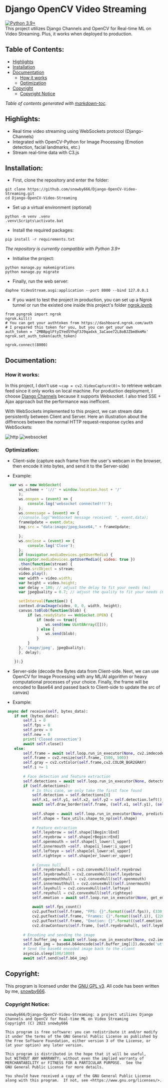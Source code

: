 # Django OpenCV Video Streaming
[![Python 3.9+](https://img.shields.io/badge/python-3.9+-blue.svg)](https://www.python.org/downloads/release/python-397/)
<br>
This project utilizes Django Channels and OpenCV for Real-time ML on Video Streaming. Plus, it works when deployed to production.

## Table of Contents:
- [Highlights](#highlights)
- [Installation](#installation)
- [Documentation](#documentation)
  * [How it works](#how-it-works)
  * [Optimization](#optimization)
- [Copyright](#copyright)
  * [Copyright Notice](#copyright-notice)

*Table of contents generated with [markdown-toc](http://ecotrust-canada.github.io/markdown-toc).*

## Highlights:
 - Real time video streaming using WebSockets protocol (Django-Channels)
 - Integrated with OpenCV-Python for Image Processing (Emotion detection, facial landmarks, etc.)
 - Stream real-time data with C3.js

## Installation:
- First, clone the repository and enter the folder:
```
git clone https://github.com/snowby666/Django-OpenCV-Video-Streaming.git
cd Django-OpenCV-Video-Streaming
```
- Set up a virtual environment (optional)
```
python -m venv .venv
.venv\Scripts\activate.bat      
```
- Install the required packages:
```
pip install -r requirements.txt
```
*The repository is currently compatible with Python 3.9+*
- Initialise the project:
```
python manage.py makemigrations
python manage.py migrate
```
- Finally, run the web server:
```
daphne VideoStream.asgi:application --port 8000 --bind 127.0.0.1     
```
- If you want to test the project in production, you can set up a Ngrok tunnel or run the existed one inside this project's folder [ngrok.ipynb](https://github.com/snowby666/Django-OpenCV-Video-Streaming/blob/main/ngrok.ipynb)
```
from pyngrok import ngrok
ngrok.kill()
# You can get your authtoken from https://dashboard.ngrok.com/auth
# I prepared this token for you, but you can get your own
auth_token = '2MBBpglFtyIYedSYhqf3J9qadxk_3aCaoe72L8oBJZbm8kmMo' 
ngrok.set_auth_token(auth_token)

ngrok.connect(8000)
```

## Documentation:

### How it works:
In this project, I don't use ~`cap = cv2.VideoCapture(0)`~ to retrieve webcam feed since it only works on local machine. For production deployment, I choose [Django Channels](https://channels.readthedocs.io/en/latest/) because it supports Websocket.
I also tried SSE + Ajax approach but the performance was inefficent.

With WebSockets implemented to this project, we can stream data persistently between Client and Server. 
Here an illustration about the diffrences between the normal HTTP request-response cycles and WebSockets:

![http](https://cdn.discordapp.com/attachments/957946068836950026/1135866429120450590/image.png)
![websocket](https://cdn.discordapp.com/attachments/957946068836950026/1135866799028699136/image.png)

### Optimization:

- Client-side (capture each frame from the user's webcam in the browser, then encode it into bytes, and send it to the Server-side)

- Example:
```js
  var ws = new WebSocket(
      ws_scheme + '://' + window.location.host + '/'
      );
      ws.onopen = (event) => {
          console.log('websocket connected!!!');
      };
      ws.onmessage = (event) => {
      //console.log("WebSocket message received: ", event.data);
      frameUpdate = event.data;
      img.src = "data:image/jpeg;base64," + frameUpdate;
      
      };
      ws.onclose = (event) => {
          console.log('Close');
      };
      if (navigator.mediaDevices.getUserMedia) {
      navigator.mediaDevices.getUserMedia({ video: true })
      .then(function(stream) {
      video.srcObject = stream;
      video.play();
      var width = video.width;
      var height = video.height;
      var delay = 100; // adjust the delay to fit your needs (ms)
      var jpegQuality = 0.7; // adjust the quality to fit your needs (0.0 -> 1.0)

      setInterval(function() {
      context.drawImage(video, 0, 0, width, height);
      canvas.toBlob(function(blob) {
          if (ws.readyState == WebSocket.OPEN) {
              if (mode == true){
                  ws.send(new Uint8Array([]));
              } else {
                  ws.send(blob);
              }
          }
      }, 'image/jpeg', jpegQuality);
      }, delay);

    });}
```
- Server-side (decode the Bytes data from Client-side. Next, we can use OpenCV for Image Processing with any ML/AI algorithm or heavy computational processes of your choice. Finally, the frame will be encoded to Base64 and passed back to Client-side to update the src of canvas)

- Example:
```python
 async def receive(self, bytes_data):
    if not (bytes_data):
        self.i = 0
        self.fps = 0
        self.prev = 0
        self.new = 0
        print('Closed connection')
        await self.close()
    else:
        self.frame = await self.loop.run_in_executor(None, cv2.imdecode, np.frombuffer(bytes_data, dtype=np.uint8), cv2.IMREAD_COLOR)
        self.frame = cv2.resize(self.frame, (500, 500))
        self.gray = cv2.cvtColor(self.frame,cv2.COLOR_BGR2GRAY)
        self.i += 1
        
        # Face detection and feature extraction
        self.detections = await self.loop.run_in_executor(None, detector, self.gray, 0)
        if (self.detections):
            # In this case, we only take the first face found
            self.detection = self.detections[0]
            self.x1, self.y1, self.x2, self.y2 = self.detection.left(), self.detection.top(), self.detection.right(), self.detection.bottom()
            await self.draw_border(self.frame, (self.x1, self.y1), (self.x2, self.y2), (0, 255, 0), 2, 20, 10)
            
            self.shape = await self.loop.run_in_executor(None, predictor, self.frame, self.detection)
            self.shape = face_utils.shape_to_np(self.shape)
            
            # Feature extraction
            self.leyebrow = self.shape[lBegin:lEnd]
            self.reyebrow = self.shape[rBegin:rEnd]
            self.openmouth = self.shape[l_lower:l_upper]
            self.innermouth =self. shape[i_lower:i_upper]
            self.lefteye = self.shape[el_lower:el_upper]
            self.righteye = self.shape[er_lower:er_upper]
            
            # Convex hull
            self.reyebrowhull = cv2.convexHull(self.reyebrow)
            self.leyebrowhull = cv2.convexHull(self.leyebrow)
            self.openmouthhull = cv2.convexHull(self.openmouth) 
            self.innermouthhull = cv2.convexHull(self.innermouth)
            self.leyehull = cv2.convexHull(self.lefteye)
            self.reyehull = cv2.convexHull(self.righteye)
            self.emotion = await self.loop.run_in_executor(None, get_emotion, self.detection, self.gray)
            
            await self.fps_count()  
            cv2.putText(self.frame, "FPS: {}".format((self.fps)), (330,40),cv2.FONT_HERSHEY_SIMPLEX, 0.5, (54, 161, 255), 1)
            cv2.putText(self.frame, "Frames: {}".format((self.i)), (220,40),cv2.FONT_HERSHEY_SIMPLEX, 0.5, (54, 161, 255), 1)
            cv2.putText(self.frame, "Emotion: {}".format((self.emotion)), (50,40),cv2.FONT_HERSHEY_SIMPLEX, 0.5, (54, 161, 255), 1)
            cv2.drawContours(self.frame, [self.reyebrowhull, self.leyebrowhull, self.openmouthhull, self.innermouthhull, self.leyehull, self.reyehull], -1, (219, 255, 99), 1)
            
        # Encoding and sending the image
        self.buffer_img = await self.loop.run_in_executor(None, cv2.imencode, '.jpeg', self.frame)
        self.b64_img = base64.b64encode(self.buffer_img[1]).decode('utf-8')
        # Send the base64 encoded image back to the client
        asyncio.sleep(100/1000)
        await self.send(self.b64_img)
```

## Copyright:
This program is licensed under the [GNU GPL v3](https://github.com/snowby666/Django-OpenCV-Video-Streaming/blob/main/LICENSE). All code has been written by me, [snowby666](https://github.com/snowby666).

### Copyright Notice:
```
snowby666/Django-OpenCV-Video-Streaming: a project utilizes Django Channels and OpenCV for Real-time ML on Video Streaming
Copyright (C) 2023 snowby666

This program is free software: you can redistribute it and/or modify
it under the terms of the GNU General Public License as published by
the Free Software Foundation, either version 3 of the License, or
(at your option) any later version.

This program is distributed in the hope that it will be useful,
but WITHOUT ANY WARRANTY; without even the implied warranty of
MERCHANTABILITY or FITNESS FOR A PARTICULAR PURPOSE.  See the
GNU General Public License for more details.

You should have received a copy of the GNU General Public License
along with this program.  If not, see <https://www.gnu.org/licenses/>.
```